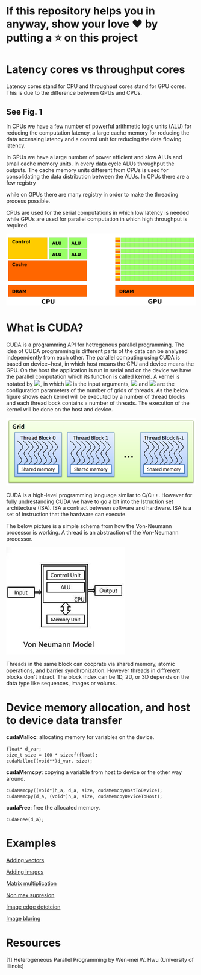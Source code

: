 # If this repository helps you in anyway, show your love :heart: by putting a :star: on this project 

# Latency cores vs throughput cores

Latency cores stand for CPU and throughput cores stand for GPU cores. This is due to the difference between GPUs and CPUs. 

## See Fig. 1
In CPUs we have a few number of powerful arithmetic logic units (ALU) for reducing the computation latency, a large cache memory for reducing the data accessing latency and a control unit for reducing the data flowing latency. 

In GPUs we have a large number of power efficient and slow ALUs and small cache memory units. In every data cycle ALUs throughput the outputs. The cache memory units different from CPUs is used for consolidating the data distribution between the ALUs. In CPUs there are a few registry 

while on GPUs there are many registry in order to make the threading process possible.

CPUs are used for the serial computations in which low latency is needed while GPUs are used for parallel computation in which high throughput is required. 

![CPU vs GPU](./images/cpu-gpu.png)

# What is CUDA?

CUDA is a programming API for hetregenous parallel programming. 
The idea of CUDA programming is different parts of the data can be analysed independently from each other. The parallel computing using CUDA is based on device+host, in which host means the CPU and device means the GPU. On the host the application is run in serial and on the device we have the parallel computation which its function is called kernel. A kernel is notated by <img src="https://latex.codecogs.com/svg.latex?\;Kernel%20%3C%3C%3C%20nBl,%20nTr%20%3E%3E%3E%20(args)"/>, in which <img src="https://latex.codecogs.com/svg.latex?\;args"/> is the input arguments, <img src="https://latex.codecogs.com/svg.latex?\;nBl"/> and <img src="https://latex.codecogs.com/svg.latex?\;nTr"/> are the configuration parameters of the number of grids of threads. As the below figure shows each kernel will be executed by a number of thread blocks and each thread bock contains a number of threads. The execution of the kernel will be done on the host and device. 

![CPU vs GPU](./images/grids.png)

CUDA is a high-level programming language similar to C/C++. However for fully undrestanding CUDA we have to go a bit into the Istruction set architecture (ISA). ISA a contract between software and hardware. ISA is a set of instruction that the hardware can execute. 

The below picture is a simple schema from how the Von-Neumann processor is working. A thread is an abstraction of the Von-Neumann processor.

![Von-Neumann architecture](./images/Von-Neumann-architecture.jpg)

Threads in the same block can cooprate via shared memory, atomic operations, and barrier synchronization. However threads in diffrerent blocks don't intract. 
The block index can be 1D, 2D, or 3D depends on the data type like sequences, images or volums. 

# Device memory allocation, and host to device data transfer
**cudaMalloc**: allocating memory for variables on the device.
```
float* d_var; 
size_t size = 100 * sizeof(float);
cudaMalloc((void**)d_var, size);
```
**cudaMemcpy**: copying a variable from host to device or the other way around.
```
cudaMemcpy((void*)h_a, d_a, size, cudaMemcpyHostToDevice);
cudaMemcpy(d_a, (void*)h_a, size, cudaMemcpyDeviceToHost);
```
**cudaFree**: free the allocated memory.
```
cudaFree(d_a);
```
# Examples
[Adding vectors](https://github.com/yousefis/cuda_pool/tree/main/cuda_examples/001_add_vectors)

[Adding images](https://github.com/yousefis/cuda_pool/tree/main/cuda_examples/002_add_images)

[Matrix multiplication](https://github.com/yousefis/cuda_pool/tree/main/cuda_examples/003_multiply_matrices)

[Non max supresion](https://github.com/yousefis/cuda_pool/tree/main/cuda_examples/004_non_max_suppression)

[Image edge detetcion](https://github.com/yousefis/cuda_pool/tree/main/cuda_examples/005_sobel_edge_detection)

[Image bluring](https://github.com/yousefis/cuda_pool/tree/main/cuda_examples/006_gaussian_filter)
# Resources

[1] Heterogeneous Parallel Programming by Wen-mei W. Hwu (University of Illinois)

